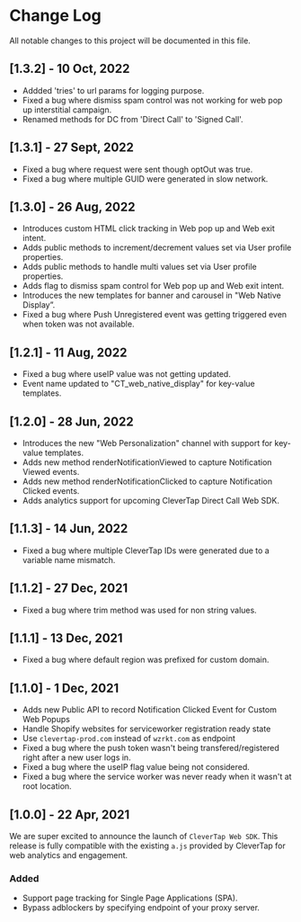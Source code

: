 # Change Log
All notable changes to this project will be documented in this file.

## [1.3.2] - 10 Oct, 2022
- Addded 'tries' to url params for logging purpose.
- Fixed a bug where dismiss spam control was not working for web pop up interstitial campaign.
- Renamed methods for DC from 'Direct Call' to 'Signed Call'.

## [1.3.1] - 27 Sept, 2022
- Fixed a bug where request were sent though optOut was true.
- Fixed a bug where multiple GUID were generated in slow network.

## [1.3.0] - 26 Aug, 2022
- Introduces custom HTML click tracking in Web pop up and Web exit intent.
- Adds public methods to increment/decrement values set via User profile properties.
- Adds public methods to handle multi values set via User profile properties.
- Adds flag to dismiss spam control for Web pop up and Web exit intent.
- Introduces the new templates for banner and carousel in "Web Native Display”.
- Fixed a bug where Push Unregistered event was getting triggered even when token was not available.

## [1.2.1] - 11 Aug, 2022
- Fixed a bug where useIP value was not getting updated.
- Event name updated to "CT_web_native_display" for key-value templates.

## [1.2.0] - 28 Jun, 2022
- Introduces the new "Web Personalization" channel with support for key-value templates.
- Adds new method renderNotificationViewed to capture Notification Viewed events.
- Adds new method renderNotificationClicked to capture Notification Clicked events.
- Adds analytics support for upcoming CleverTap Direct Call Web SDK.

## [1.1.3] - 14 Jun, 2022
- Fixed a bug where multiple CleverTap IDs were generated due to a variable name mismatch.

## [1.1.2] - 27 Dec, 2021
- Fixed a bug where trim method was used for non string values.

## [1.1.1] - 13 Dec, 2021
- Fixed a bug where default region was prefixed for custom domain.

## [1.1.0] - 1 Dec, 2021
- Adds new Public API to record Notification Clicked Event for Custom Web Popups
- Handle Shopify websites for serviceworker registration ready state
- Use `clevertap-prod.com` instead of `wzrkt.com` as endpoint
- Fixed a bug where the push token wasn't being transfered/registered right after a new user logs in.
- Fixed a bug where the useIP flag value being not considered.
- Fixed a bug where the service worker was never ready when it wasn't at root location.

## [1.0.0] - 22 Apr, 2021
We are super excited to announce the launch of `CleverTap Web SDK`.
This release is fully compatible with the existing `a.js` provided by CleverTap for web analytics and engagement.

### Added
 - Support page tracking for Single Page Applications (SPA).
 - Bypass adblockers by specifying endpoint of your proxy server.
